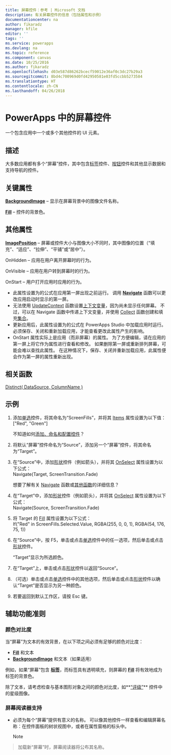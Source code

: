 ```yaml
---
title: 屏幕控件：参考 | Microsoft 文档
description: 有关屏幕控件的信息（包括属性和示例）
documentationcenter: na
author: fikaradz
manager: kfile
editor: ''
tags: ''
ms.service: powerapps
ms.devlang: na
ms.topic: reference
ms.component: canvas
ms.date: 10/25/2016
ms.author: fikaradz
ms.openlocfilehash: d03e587d86262bcecf59012e36af0c3dc27b29a3
ms.sourcegitcommit: 8bd4c700969d0fd42950581e03fd5ccbb5273584
ms.translationtype: HT
ms.contentlocale: zh-CN
ms.lasthandoff: 04/26/2018
---
```

# <a name="screen-control-in-powerapps"></a>PowerApps 中的屏幕控件
一个包含应用中一个或多个其他控件的 UI 元素。

## <a name="description"></a>描述
大多数应用都有多个“屏幕”控件，其中包含[标签](control-text-box.md)控件、[按钮](control-button.md)控件和其他显示数据和支持导航的控件。

## <a name="key-properties"></a>关键属性
**[BackgroundImage](properties-visual.md)** – 显示在屏幕背景中的图像文件名称。

**[Fill](properties-color-border.md)** – 控件的背景色。

## <a name="additional-properties"></a>其他属性
**[ImagePosition](properties-visual.md)** – 屏幕或控件大小与图像大小不同时，其中图像的位置（“填充”、“适应”、“拉伸”、“平铺”或“居中”）。

OnHidden – 应用在用户离开屏幕时的行为。

OnVisible – 应用在用户转到屏幕时的行为。

OnStart – 用户打开应用时应用的行为。

* 此属性设置为的公式在应用第一屏出现之前运行。 调用 [**Navigate**](../functions/function-navigate.md) 函数可以更改应用启动时显示的第一屏。
* 无法使用 [UpdateContext](../functions/function-updatecontext.md) 函数设置[上下文变量](../working-with-variables.md)，因为尚未显示任何屏幕。 不过，可以在 Navigate 函数中传递上下文变量，并使用 [Collect](../functions/function-clear-collect-clearcollect.md) 函数创建和填充[集合](../working-with-variables.md)。
* 更新应用后，此属性设置为的公式在 PowerApps Studio 中加载应用时运行。 必须保存、关闭和重新加载应用，才能查看更改此属性产生的影响。
* OnStart 属性实际上是应用（而非屏幕）的属性。 为了方便编辑，请在应用的第一屏上将它作为属性进行查看和修改。 如果删除第一屏或重新排列屏幕，可能会难以查找此属性。 在这种情况下，保存、关闭并重新加载应用，此属性便会作为第一屏的属性重新出现。

## <a name="related-functions"></a>相关函数
[Distinct( DataSource, ColumnName )](../functions/function-distinct.md)

## <a name="example"></a>示例
1. 添加[单选](control-radio.md)控件，将其命名为“ScreenFills”，并将其 [Items](properties-core.md) 属性设置为以下值：<br>
   ["Red", "Green"]
   
    不知道如何[添加、命名和配置控件](../add-configure-controls.md)？
2. 将默认“屏幕”控件命名为“Source”，添加另一个“屏幕”控件，将其命名为“Target”。
3. 在“Source”中，添加[形状](control-shapes-icons.md)控件（例如箭头），并将其 [OnSelect](properties-core.md) 属性设置为以下公式：<br>
   Navigate(Target, ScreenTransition.Fade)
   
    想要了解有关 [Navigate](../functions/function-navigate.md) 函数或[其他函数](../formula-reference.md)的详细信息？
4. 在“Target”中，添加[形状](control-shapes-icons.md)控件（例如箭头），并将其 [OnSelect](properties-core.md) 属性设置为以下公式：<br>
   Navigate(Source, ScreenTransition.Fade)
5. 将 Target 的 [Fill](properties-color-border.md) 属性设置为以下公式：<br>
   If("Red" in ScreenFills.Selected.Value, RGBA(255, 0, 0, 1), RGBA(54, 176, 75, 1))
6. 在“Source”中，按 F5，单击或点击[单选](control-radio.md)控件中的任一选项，然后单击或点击[形状](control-shapes-icons.md)控件。
   
    “Target”显示为所选颜色。
7. 在“Target”上，单击或点击[形状](control-shapes-icons.md)控件以返回“Source”。
8. （可选）单击或点击[单选](control-radio.md)控件中的其他选项，然后单击或点击[形状](control-shapes-icons.md)控件以确认“Target”是否显示为另一种颜色。
9. 若要返回到默认工作区，请按 Esc 键。


## <a name="accessibility-guidelines"></a>辅助功能准则
### <a name="color-contrast"></a>颜色对比度
当“屏幕”为文本的有效背景，在以下项之间必须有足够的颜色对比度：
* **[Fill](properties-color-border.md)** 和文本
* **[BackgroundImage](properties-visual.md)** 和文本（如果适用）

例如，如果“屏幕”包含 **[标签](control-text-box.md)**，而标签具有透明填充，则屏幕的 **[Fill](properties-color-border.md)** 将有效地成为标签的背景色。

除了文本，请考虑检查与基本图形对象之间的颜色对比度，如**[“评级”](control-rating.md)** 控件中的星级图像。

### <a name="screen-reader-support"></a>屏幕阅读器支持
* 必须为每个“屏幕”提供有意义的名称。 可以像其他控件一样查看和编辑屏幕名称：在控件面板的树状视图中，或者在属性窗格的标头中。

    > [!NOTE]
> 加载新“屏幕”时，屏幕阅读器将公布其名称。 
